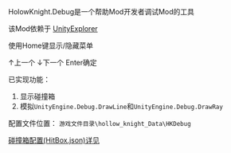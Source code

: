 HolowKnight.Debug是一个帮助Mod开发者调试Mod的工具

该Mod依赖于 [UnityExplorer](https://github.com/sinai-dev/UnityExplorer)

使用Home键显示/隐藏菜单

↑上一个 ↓下一个 Enter确定

已实现功能：

1. 显示碰撞箱
2. 模拟`UnityEngine.Debug.DrawLine`和`UnityEngine.Debug.DrawRay`



配置文件位置： `游戏文件目录\hollow_knight_Data\HKDebug`

[碰撞箱配置(HitBox.json)详见](docs\HitBoxConfig.md)

